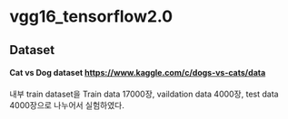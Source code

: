 vgg16_tensorflow2.0
===================


Dataset
-------
#### Cat vs Dog dataset <https://www.kaggle.com/c/dogs-vs-cats/data>
내부 train dataset을 Train data 17000장, vaildation data 4000장, test data 4000장으로 나누어서 실험하였다.

